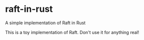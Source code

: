 # raft-in-rust
A simple implementation of Raft in Rust

This is a toy implementation of Raft. Don't use it for anything real!
